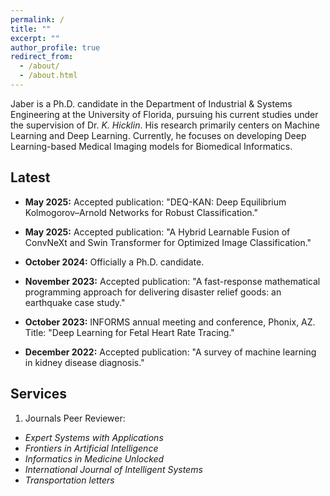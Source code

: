 ```yaml
---
permalink: /
title: ""
excerpt: ""
author_profile: true
redirect_from: 
  - /about/
  - /about.html
---
```



Jaber is a Ph.D. candidate in the Department of Industrial & Systems Engineering at the University of Florida, pursuing his current studies under the supervision of Dr. *K. Hicklin*. His research primarily centers on Machine Learning and Deep Learning. Currently, he focuses on developing Deep Learning-based Medical Imaging models for Biomedical Informatics.


Latest
------

- **May 2025:** Accepted publication: "DEQ-KAN: Deep Equilibrium Kolmogorov–Arnold Networks for Robust Classification."

- **May 2025:** Accepted publication: "A Hybrid Learnable Fusion of ConvNeXt and Swin Transformer for Optimized Image Classification."

- **October 2024:** Officially a Ph.D. candidate.
  
- **November 2023:** Accepted publication: "A fast-response mathematical programming approach for delivering disaster relief goods: an earthquake case study." 

- **October 2023:** INFORMS annual meeting and conference, Phonix, AZ. Title: "Deep Learning for Fetal Heart Rate Tracing." 

- **December 2022:** Accepted publication: "A survey of machine learning in kidney disease diagnosis." 



Services
------
1) Journals Peer Reviewer:
- *Expert Systems with Applications*
- *Frontiers in Artificial Intelligence*
- *Informatics in Medicine Unlocked*
- *International Journal of Intelligent Systems*
- *Transportation letters*
